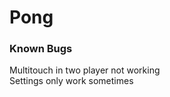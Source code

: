 # Pong


### Known Bugs
Multitouch in two player not working <br/>
Settings only work sometimes <br/>
